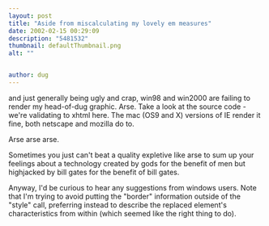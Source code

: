 ```yaml
---
layout: post
title: "Aside from miscalculating my lovely em measures"
date: 2002-02-15 00:29:09
description: "5481532"
thumbnail: defaultThumbnail.png
alt: ""


author: dug
---
```


<p>and just generally being ugly and crap, win98 and win2000 are failing to render my head-of-dug graphic. Arse. Take a look at the source code - we're validating to xhtml here. The mac (OS9 and X) versions of IE render it fine, both netscape and mozilla do to.</p>

<p>Arse arse arse.</p>

<p>Sometimes you just can't beat a quality expletive like arse to sum up your feelings about a technology created by gods for the benefit of men but highjacked by bill gates for the benefit of bill gates.</p>

<p>Anyway, I'd be curious to hear any suggestions from windows users. Note that I'm trying to avoid putting the "border" information outside of the "style" call, preferring instead to describe the replaced element's characteristics from within (which seemed like the right thing to do).</p>

